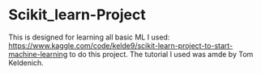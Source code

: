 # Scikit_learn-Project
This is designed for learning all basic ML
I used: https://www.kaggle.com/code/kelde9/scikit-learn-project-to-start-machine-learning
to do this project. 
The tutorial I used was amde by Tom Keldenich. 
